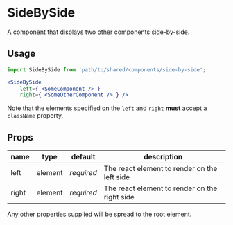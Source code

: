 # SideBySide

A component that displays two other components side-by-side.

## Usage

```jsx
import SideBySide from 'path/to/shared/components/side-by-side';

<SideBySide
    left={ <SomeComponent /> }
    right={ <SomeOtherComponent /> } /> 
```

Note that the elements specified on the `left` and `right` **must** accept a `className` property.

## Props

| name | type | default | description |
| ---- | ---- | ------- | ----------- |
| left | element | *required* | The react element to render on the left side |
| right | element | *required* | The react element to render on the right side |

Any other properties supplied will be spread to the root element.
